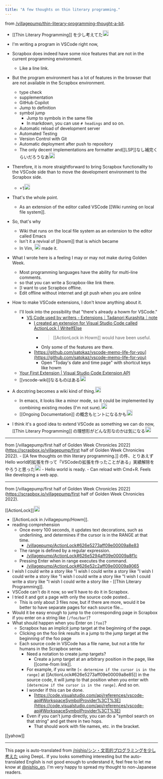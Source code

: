 ```yaml
---
title: "A few thoughts on thin literary programming."
---
```


from [/villagepump/thin-literary-programming-thought-a-bit](https://scrapbox.io/villagepump/thin-literary-programming-thought-a-bit).
- [[Thin Literary Programming]] を少し考えてた<img src='https://scrapbox.io/api/pages/villagepump/nishio/icon' alt='/villagepump/nishio.icon' height="19.5"/>
- I'm writing a program in VSCode right now,
- Scrapbox does indeed have some nice features that are not in the current programming environment.
    - Like a line link.
- But the program environment has a lot of features in the browser that are not available in the Scrapbox environment.
    - type check
    - supplementation
    - GitHub Copilot
    - Jump to definition
    - symbol jump
        - Jump to symbols in the same file
        - In markdown, you can use `# headings` and so on.
    - Automatic reload of development server
    - Automated Testing
    - Version Control with Git
    - Automatic deployment after push to repository
    - The only decent implementations are formatter and[[LSP]]なし補完くらいだろうなあ<img src='https://scrapbox.io/api/pages/villagepump/takker/icon' alt='/villagepump/takker.icon' height="19.5"/>
- Therefore, it is more straightforward to bring Scrapbox functionality to the VSCode side than to move the development environment to the Scrapbox side.
    - +1<img src='https://scrapbox.io/api/pages/villagepump/sta/icon' alt='/villagepump/sta.icon' height="19.5"/>
- That's the whole point.
    - As an extension of the editor called VSCode [[Wiki running on local file system]].
- So, that's why
    - Wiki that runs on the local file system as an extension to the editor called Emacs
    - Isn't it a revival of [[howm]] that is which became
    - In Vim, <img src='https://scrapbox.io/api/pages/villagepump/kuuote/icon' alt='/villagepump/kuuote.icon' height="19.5"/> made it.
- What I wrote here is a feeling I may or may not make during Golden Week.
    - Most programming languages have the ability for multi-line comments.
    - so that you can write a Scrapbox-like link there.
    - [I want to use Scrapbox offline.
    - Edit offline without internet and git push when you are online
- How to make VSCode extensions, I don't know anything about it.
    - I'll look into the possibility that "there's already a howm for VSCode."
        - [VS Code used by writers - Extensions｜Tadanori Kurashita｜note](https://note.com/rashita/n/n6bd4705c060c)
            - [I created an extension for Visual Studio Code called ActionLock | WriteIfElse](https://blog.bulkus.net/post/vscode-actionlock/)
                - >  [[ActionLock in Howm]] would have been useful.
                - Only some of the features are there.
            - [https://github.com/satokaz/vscode-memo-life-for-you](https://github.com/satokaz/vscode-memo-life-for-you)
                - Open "Today's date and time page" with shortcut keys like howm
    - [Your First Extension | Visual Studio Code Extension API](https://code.visualstudio.com/api/get-started/your-first-extension)
    - [[vscode-wiki]]なるものはある<img src='https://scrapbox.io/api/pages/villagepump/kuuote/icon' alt='/villagepump/kuuote.icon' height="19.5"/>
- A docstring becomes a wiki kind of thing.<img src='https://scrapbox.io/api/pages/villagepump/inajob/icon' alt='/villagepump/inajob.icon' height="19.5"/>
    - In emacs, it looks like a minor mode, so it could be implemented by combining existing modes (I'm not sure).<img src='https://scrapbox.io/api/pages/villagepump/inajob/icon' alt='/villagepump/inajob.icon' height="19.5"/>
    - [[Ongoing Documentation]] の概念もヒントになるかも<img src='https://scrapbox.io/api/pages/villagepump/sta/icon' alt='/villagepump/sta.icon' height="19.5"/>

- I think it's a good idea to extend VSCode as something we can do now,[[Thin Literary Programming]] の理想形がどんな形なのかは気になる<img src='https://scrapbox.io/api/pages/villagepump/yosider/icon' alt='/villagepump/yosider.icon' height="19.5"/>

---
from [/villagepump/first half of Golden Week Chronicles 2022](https://scrapbox.io/villagepump/first half of Golden Week Chronicles 2022).
    - [[A few thoughts on thin literary programming.]] の件、とりあえずHello world的拡張を作って「VSCodeの拡張を作ったことがある」実績解除をやろうと思った<img src='https://scrapbox.io/api/pages/villagepump/nishio/icon' alt='/villagepump/nishio.icon' height="19.5"/>
    - Hello world is ready.
    - Can reload with Cmd+R. Feels like developing a web app.

---
from [/villagepump/first half of Golden Week Chronicles 2022](https://scrapbox.io/villagepump/first half of Golden Week Chronicles 2022).

[[ActionLock]]<img src='https://scrapbox.io/api/pages/villagepump/nishio/icon' alt='/villagepump/nishio.icon' height="19.5"/>
- [[ActionLock in /villagepump/Howm]].
- reading comprehension
    - Once every 100 seconds, it updates text decorations, such as underlining, and determines if the cursor is in the RANGE at that time.
        - [/villagepump/ActionLock#626e5273aff09e00009a8e83](https://scrapbox.io/villagepump/ActionLock#626e5273aff09e00009a8e83)
    - The range is defined by a regular expression.
        - [/villagepump/ActionLock#626e5294aff09e00009a8f1c](https://scrapbox.io/villagepump/ActionLock#626e5294aff09e00009a8f1c)
    - Pressing Enter when in range executes the command.
        - [/villagepump/ActionLock#626e52c2aff09e00009a9065](https://scrapbox.io/villagepump/ActionLock#626e52c2aff09e00009a9065)
- I wish I could write a story like "I wish I could write a story like "I wish I could write a story like "I wish I could write a story like "I wish I could write a story like "I wish I could write a story like
        - [[Thin Literary Programming]].
- VSCode can't do it now, so we'll have to do it in Scrapbox.
- I tried it and got a page with only the source code posted...
    - This is only about 3 files now, but if there are more, would it be better to have separate pages for each source file...
- Would it be easy enough to jump to the corresponding page in Scrapbox if you enter on a string like `[/foo/bar]`?
- What should happen when you Enter on `[foo]`?
    - Scrapbox has an implicit jump target at the beginning of the page.
    - Clicking on the foo link results in a jump to the jump target at the beginning of the foo page
    - Each source code in VSCode has a file name, but not a title for humans in the Scrapbox sense.
        - Need a notation to create jump targets?
            - Create a jump target at an arbitrary position in the page, like [[come-from link]].
        - For example, if you write `[< determine if the cursor is in the range]` at [[ActionLock#626e5273aff09e00009a8e85]] in the source code, it will jump to that position when you enter with `[determine if the cursor is in the range]`. And so on.
        - I wonder if this can be done.
            - [https://code.visualstudio.com/api/references/vscode-api#WorkspaceSymbolProvider%3CT%3E](https://code.visualstudio.com/api/references/vscode-api#WorkspaceSymbolProvider%3CT%3E)
        - Even if you can't jump directly, you can do a "symbol search on that string" and get there in two hops.
            - That should work with file names, etc. in the bracket.

[[yahow]]

---
This page is auto-translated from [/nishio/シン・文芸的プログラミングを少し考えた](https://scrapbox.io/nishio/シン・文芸的プログラミングを少し考えた) using DeepL. If you looks something interesting but the auto-translated English is not good enough to understand it, feel free to let me know at [@nishio_en](https://twitter.com/nishio_en). I'm very happy to spread my thought to non-Japanese readers.